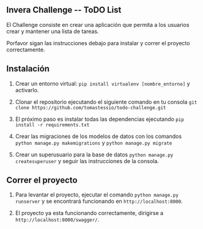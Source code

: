 
## Invera Challenge -- ToDO List

El Challenge consiste en crear una aplicación que permita a los usuarios crear y mantener una lista de tareas.

Porfavor sigan las instrucciones debajo para instalar y correr el proyecto correctamente.

## Instalación

1. Crear un entorno virtual: `pip install virtualenv [nombre_entorno]` y activarlo.

2. Clonar el repositorio ejecutando el siguiente comando en tu consola `git clone https://github.com/tomastessio/todo-challenge.git`

3. El próximo paso es instalar todas las dependencias ejecutando `pip install -r requirements.txt`

4. Crear las migraciones de los modelos de datos con los comandos `python manage.py makemigrations` y `python manage.py migrate` 

5. Crear un superusuario para la base de datos `python manage.py createsuperuser` y seguir las instrucciones de la consola.


## Correr el proyecto

1. Para levantar el proyecto, ejecutar el comando `python manage.py runserver` y se encontrará funcionando en `http://localhost:8000`.

2. El proyecto ya esta funcionando correctamente, dirigirse a  `http://localhost:8000/swagger/`.